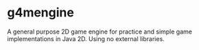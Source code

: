 # g4mengine
A general purpose 2D game engine for practice and simple game implementations in Java 2D. Using no external libraries.

